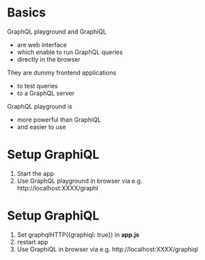 # Basics

GraphQL playground and GraphiQL

- are web interface
- which enable to run GraphQL queries
- directly in the browser

They are dummy frontend applications

- to test queries
- to a GraphQL server

GraphQL playground is

- more powerful than GraphiQL
- and easier to use

# Setup GraphiQL

1. Start the app
2. Use GraphQL playground in browser via e.g. http://localhost:XXXX/graphl

# Setup GraphiQL

1. Set graphqlHTTP({graphiql: true}) in **app.js**
2. restart app
3. Use GraphiQL in browser via e.g. http://localhost:XXXX/graphiql
